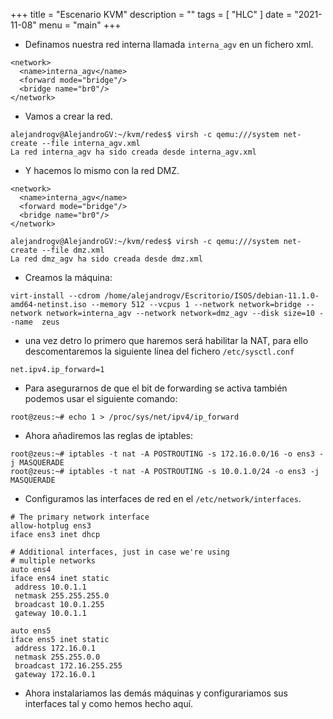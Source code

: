 +++
title = "Escenario KVM"
description = ""
tags = [
    "HLC"
]
date = "2021-11-08"
menu = "main"
+++

* Definamos nuestra red interna llamada `interna_agv` en un fichero xml.

~~~
<network>
  <name>interna_agv</name>
  <forward mode="bridge"/>
  <bridge name="br0"/>
</network>
~~~

* Vamos a crear la red.

~~~
alejandrogv@AlejandroGV:~/kvm/redes$ virsh -c qemu:///system net-create --file interna_agv.xml 
La red interna_agv ha sido creada desde interna_agv.xml
~~~

* Y hacemos lo mismo con la red DMZ.

~~~
<network>
  <name>interna_agv</name>
  <forward mode="bridge"/>
  <bridge name="br0"/>
</network>
~~~

~~~
alejandrogv@AlejandroGV:~/kvm/redes$ virsh -c qemu:///system net-create --file dmz.xml 
La red dmz_agv ha sido creada desde dmz.xml
~~~

* Creamos la máquina:

~~~
virt-install --cdrom /home/alejandrogv/Escritorio/ISOS/debian-11.1.0-amd64-netinst.iso --memory 512 --vcpus 1 --network network=bridge --network network=interna_agv --network network=dmz_agv --disk size=10 --name  zeus
~~~

* una vez detro lo primero que haremos será habilitar la NAT, para ello descomentaremos la siguiente línea del fichero `/etc/sysctl.conf`

~~~
net.ipv4.ip_forward=1
~~~

* Para asegurarnos de que el bit de forwarding se activa también podemos usar el siguiente comando:

~~~
root@zeus:~# echo 1 > /proc/sys/net/ipv4/ip_forward
~~~

* Ahora añadiremos las reglas de iptables:

~~~
root@zeus:~# iptables -t nat -A POSTROUTING -s 172.16.0.0/16 -o ens3 -j MASQUERADE
root@zeus:~# iptables -t nat -A POSTROUTING -s 10.0.1.0/24 -o ens3 -j MASQUERADE
~~~

* Configuramos las interfaces de red en el `/etc/network/interfaces`.

~~~
# The primary network interface
allow-hotplug ens3
iface ens3 inet dhcp

# Additional interfaces, just in case we're using
# multiple networks
auto ens4
iface ens4 inet static
 address 10.0.1.1
 netmask 255.255.255.0
 broadcast 10.0.1.255
 gateway 10.0.1.1

auto ens5
iface ens5 inet static
 address 172.16.0.1
 netmask 255.255.0.0
 broadcast 172.16.255.255
 gateway 172.16.0.1
~~~

* Ahora instalariamos las demás máquinas y configurariamos sus interfaces tal y como hemos hecho aquí.